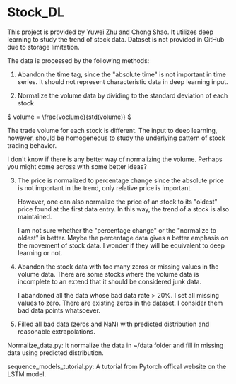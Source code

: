 # Stock_DL

This project is provided by Yuwei Zhu and Chong Shao. It utilizes deep learning
to study the trend of stock data. Dataset is not provided in GitHub due to
storage limitation.

The data is processed by the following methods:
1. Abandon the time tag, since the "absolute time" is not important in time
   series. It should not represent characteristic data in deep learning input.

2. Normalize the volume data by dividing to the standard deviation of each stock

  $ volume = \frac{voclume}{std(volume)} $

   The trade volume for each stock is different. The input to deep learning,
   however, should be homogeneous to study the underlying pattern of stock
   trading behavior.

   I don't know if there is any better way of normalizing the volume. Perhaps
   you might come across with some better ideas?

3. The price is normalized to percentage change since the absolute price is not
   important in the trend, only relative price is important.

   However, one can also normalize the price of an stock to its "oldest" price
   found at the first data entry. In this way, the trend of a stock is
   also maintained.

   I am not sure whether the "percentage change" or the "normalize to oldest" is
   better. Maybe the percentage data gives a better emphasis on the movement
   of stock data. I wonder if they will be equivalent to deep learning or not.

4. Abandon the stock data with too many zeros or missing values in the volume
   data. There are some stocks where the volume data is incomplete to an extend
   that it should be considered junk data.

   I abandoned all the data whose bad data rate > 20%. I set all missing values
   to zero. There are existing zeros in the dataset. I consider them bad data
   points whatsoever.

5. Filled all bad data (zeros and NaN) with predicted distribution and
   reasonable extrapolations.



Normalize_data.py:
It normalize the data in ~/data folder and fill in missing data using predicted
distribution.

sequence_models_tutorial.py:
A tutorial from Pytorch offical website on the LSTM model.
